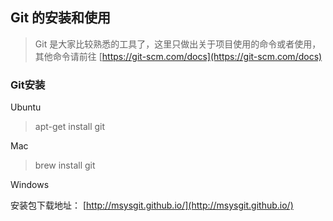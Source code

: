 ## Git 的安装和使用

> Git 是大家比较熟悉的工具了，这里只做出关于项目使用的命令或者使用，其他命令请前往 [https://git-scm.com/docs](https://git-scm.com/docs)

### Git安装

Ubuntu

> apt-get install git

Mac

> brew install git

Windows

安装包下载地址： [http://msysgit.github.io/](http://msysgit.github.io/)




